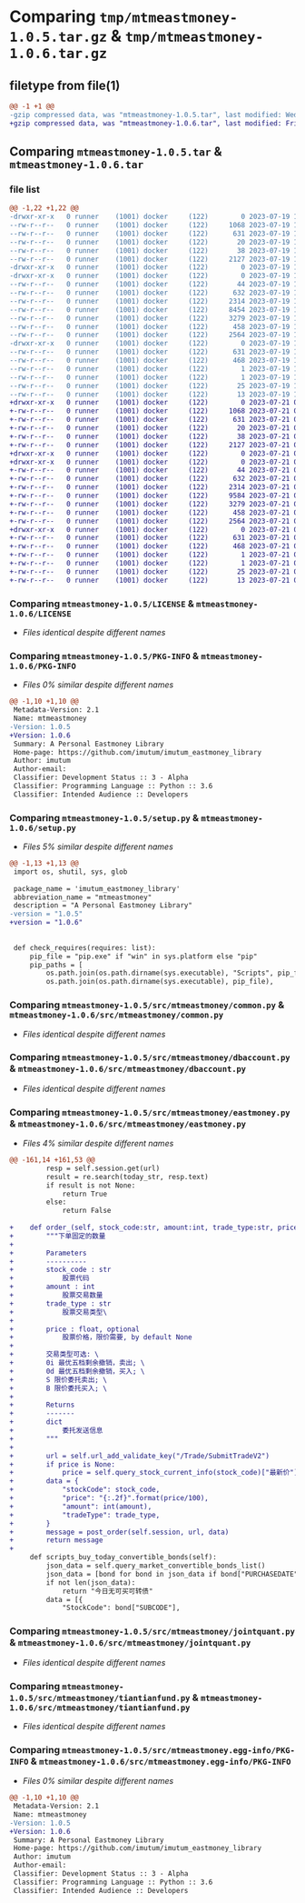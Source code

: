 # Comparing `tmp/mtmeastmoney-1.0.5.tar.gz` & `tmp/mtmeastmoney-1.0.6.tar.gz`

## filetype from file(1)

```diff
@@ -1 +1 @@
-gzip compressed data, was "mtmeastmoney-1.0.5.tar", last modified: Wed Jul 19 13:14:39 2023, max compression
+gzip compressed data, was "mtmeastmoney-1.0.6.tar", last modified: Fri Jul 21 07:17:32 2023, max compression
```

## Comparing `mtmeastmoney-1.0.5.tar` & `mtmeastmoney-1.0.6.tar`

### file list

```diff
@@ -1,22 +1,22 @@
-drwxr-xr-x   0 runner    (1001) docker     (122)        0 2023-07-19 13:14:39.861837 mtmeastmoney-1.0.5/
--rw-r--r--   0 runner    (1001) docker     (122)     1068 2023-07-19 13:14:28.000000 mtmeastmoney-1.0.5/LICENSE
--rw-r--r--   0 runner    (1001) docker     (122)      631 2023-07-19 13:14:39.861837 mtmeastmoney-1.0.5/PKG-INFO
--rw-r--r--   0 runner    (1001) docker     (122)       20 2023-07-19 13:14:28.000000 mtmeastmoney-1.0.5/README.md
--rw-r--r--   0 runner    (1001) docker     (122)       38 2023-07-19 13:14:39.861837 mtmeastmoney-1.0.5/setup.cfg
--rw-r--r--   0 runner    (1001) docker     (122)     2127 2023-07-19 13:14:28.000000 mtmeastmoney-1.0.5/setup.py
-drwxr-xr-x   0 runner    (1001) docker     (122)        0 2023-07-19 13:14:39.857837 mtmeastmoney-1.0.5/src/
-drwxr-xr-x   0 runner    (1001) docker     (122)        0 2023-07-19 13:14:39.861837 mtmeastmoney-1.0.5/src/mtmeastmoney/
--rw-r--r--   0 runner    (1001) docker     (122)       44 2023-07-19 13:14:28.000000 mtmeastmoney-1.0.5/src/mtmeastmoney/__init__.py
--rw-r--r--   0 runner    (1001) docker     (122)      632 2023-07-19 13:14:28.000000 mtmeastmoney-1.0.5/src/mtmeastmoney/common.py
--rw-r--r--   0 runner    (1001) docker     (122)     2314 2023-07-19 13:14:28.000000 mtmeastmoney-1.0.5/src/mtmeastmoney/dbaccount.py
--rw-r--r--   0 runner    (1001) docker     (122)     8454 2023-07-19 13:14:28.000000 mtmeastmoney-1.0.5/src/mtmeastmoney/eastmoney.py
--rw-r--r--   0 runner    (1001) docker     (122)     3279 2023-07-19 13:14:28.000000 mtmeastmoney-1.0.5/src/mtmeastmoney/jointquant.py
--rw-r--r--   0 runner    (1001) docker     (122)      458 2023-07-19 13:14:28.000000 mtmeastmoney-1.0.5/src/mtmeastmoney/ocr.py
--rw-r--r--   0 runner    (1001) docker     (122)     2564 2023-07-19 13:14:28.000000 mtmeastmoney-1.0.5/src/mtmeastmoney/tiantianfund.py
-drwxr-xr-x   0 runner    (1001) docker     (122)        0 2023-07-19 13:14:39.861837 mtmeastmoney-1.0.5/src/mtmeastmoney.egg-info/
--rw-r--r--   0 runner    (1001) docker     (122)      631 2023-07-19 13:14:39.000000 mtmeastmoney-1.0.5/src/mtmeastmoney.egg-info/PKG-INFO
--rw-r--r--   0 runner    (1001) docker     (122)      468 2023-07-19 13:14:39.000000 mtmeastmoney-1.0.5/src/mtmeastmoney.egg-info/SOURCES.txt
--rw-r--r--   0 runner    (1001) docker     (122)        1 2023-07-19 13:14:39.000000 mtmeastmoney-1.0.5/src/mtmeastmoney.egg-info/dependency_links.txt
--rw-r--r--   0 runner    (1001) docker     (122)        1 2023-07-19 13:14:39.000000 mtmeastmoney-1.0.5/src/mtmeastmoney.egg-info/not-zip-safe
--rw-r--r--   0 runner    (1001) docker     (122)       25 2023-07-19 13:14:39.000000 mtmeastmoney-1.0.5/src/mtmeastmoney.egg-info/requires.txt
--rw-r--r--   0 runner    (1001) docker     (122)       13 2023-07-19 13:14:39.000000 mtmeastmoney-1.0.5/src/mtmeastmoney.egg-info/top_level.txt
+drwxr-xr-x   0 runner    (1001) docker     (122)        0 2023-07-21 07:17:32.858523 mtmeastmoney-1.0.6/
+-rw-r--r--   0 runner    (1001) docker     (122)     1068 2023-07-21 07:17:24.000000 mtmeastmoney-1.0.6/LICENSE
+-rw-r--r--   0 runner    (1001) docker     (122)      631 2023-07-21 07:17:32.858523 mtmeastmoney-1.0.6/PKG-INFO
+-rw-r--r--   0 runner    (1001) docker     (122)       20 2023-07-21 07:17:24.000000 mtmeastmoney-1.0.6/README.md
+-rw-r--r--   0 runner    (1001) docker     (122)       38 2023-07-21 07:17:32.858523 mtmeastmoney-1.0.6/setup.cfg
+-rw-r--r--   0 runner    (1001) docker     (122)     2127 2023-07-21 07:17:24.000000 mtmeastmoney-1.0.6/setup.py
+drwxr-xr-x   0 runner    (1001) docker     (122)        0 2023-07-21 07:17:32.854523 mtmeastmoney-1.0.6/src/
+drwxr-xr-x   0 runner    (1001) docker     (122)        0 2023-07-21 07:17:32.858523 mtmeastmoney-1.0.6/src/mtmeastmoney/
+-rw-r--r--   0 runner    (1001) docker     (122)       44 2023-07-21 07:17:24.000000 mtmeastmoney-1.0.6/src/mtmeastmoney/__init__.py
+-rw-r--r--   0 runner    (1001) docker     (122)      632 2023-07-21 07:17:24.000000 mtmeastmoney-1.0.6/src/mtmeastmoney/common.py
+-rw-r--r--   0 runner    (1001) docker     (122)     2314 2023-07-21 07:17:24.000000 mtmeastmoney-1.0.6/src/mtmeastmoney/dbaccount.py
+-rw-r--r--   0 runner    (1001) docker     (122)     9584 2023-07-21 07:17:24.000000 mtmeastmoney-1.0.6/src/mtmeastmoney/eastmoney.py
+-rw-r--r--   0 runner    (1001) docker     (122)     3279 2023-07-21 07:17:24.000000 mtmeastmoney-1.0.6/src/mtmeastmoney/jointquant.py
+-rw-r--r--   0 runner    (1001) docker     (122)      458 2023-07-21 07:17:24.000000 mtmeastmoney-1.0.6/src/mtmeastmoney/ocr.py
+-rw-r--r--   0 runner    (1001) docker     (122)     2564 2023-07-21 07:17:24.000000 mtmeastmoney-1.0.6/src/mtmeastmoney/tiantianfund.py
+drwxr-xr-x   0 runner    (1001) docker     (122)        0 2023-07-21 07:17:32.858523 mtmeastmoney-1.0.6/src/mtmeastmoney.egg-info/
+-rw-r--r--   0 runner    (1001) docker     (122)      631 2023-07-21 07:17:32.000000 mtmeastmoney-1.0.6/src/mtmeastmoney.egg-info/PKG-INFO
+-rw-r--r--   0 runner    (1001) docker     (122)      468 2023-07-21 07:17:32.000000 mtmeastmoney-1.0.6/src/mtmeastmoney.egg-info/SOURCES.txt
+-rw-r--r--   0 runner    (1001) docker     (122)        1 2023-07-21 07:17:32.000000 mtmeastmoney-1.0.6/src/mtmeastmoney.egg-info/dependency_links.txt
+-rw-r--r--   0 runner    (1001) docker     (122)        1 2023-07-21 07:17:32.000000 mtmeastmoney-1.0.6/src/mtmeastmoney.egg-info/not-zip-safe
+-rw-r--r--   0 runner    (1001) docker     (122)       25 2023-07-21 07:17:32.000000 mtmeastmoney-1.0.6/src/mtmeastmoney.egg-info/requires.txt
+-rw-r--r--   0 runner    (1001) docker     (122)       13 2023-07-21 07:17:32.000000 mtmeastmoney-1.0.6/src/mtmeastmoney.egg-info/top_level.txt
```

### Comparing `mtmeastmoney-1.0.5/LICENSE` & `mtmeastmoney-1.0.6/LICENSE`

 * *Files identical despite different names*

### Comparing `mtmeastmoney-1.0.5/PKG-INFO` & `mtmeastmoney-1.0.6/PKG-INFO`

 * *Files 0% similar despite different names*

```diff
@@ -1,10 +1,10 @@
 Metadata-Version: 2.1
 Name: mtmeastmoney
-Version: 1.0.5
+Version: 1.0.6
 Summary: A Personal Eastmoney Library
 Home-page: https://github.com/imutum/imutum_eastmoney_library
 Author: imutum
 Author-email: 
 Classifier: Development Status :: 3 - Alpha
 Classifier: Programming Language :: Python :: 3.6
 Classifier: Intended Audience :: Developers
```

### Comparing `mtmeastmoney-1.0.5/setup.py` & `mtmeastmoney-1.0.6/setup.py`

 * *Files 5% similar despite different names*

```diff
@@ -1,13 +1,13 @@
 import os, shutil, sys, glob
 
 package_name = 'imutum_eastmoney_library'
 abbreviation_name = "mtmeastmoney"
 description = "A Personal Eastmoney Library"
-version = "1.0.5"
+version = "1.0.6"
 
 
 def check_requires(requires: list):
     pip_file = "pip.exe" if "win" in sys.platform else "pip"
     pip_paths = [
         os.path.join(os.path.dirname(sys.executable), "Scripts", pip_file),
         os.path.join(os.path.dirname(sys.executable), pip_file),
```

### Comparing `mtmeastmoney-1.0.5/src/mtmeastmoney/common.py` & `mtmeastmoney-1.0.6/src/mtmeastmoney/common.py`

 * *Files identical despite different names*

### Comparing `mtmeastmoney-1.0.5/src/mtmeastmoney/dbaccount.py` & `mtmeastmoney-1.0.6/src/mtmeastmoney/dbaccount.py`

 * *Files identical despite different names*

### Comparing `mtmeastmoney-1.0.5/src/mtmeastmoney/eastmoney.py` & `mtmeastmoney-1.0.6/src/mtmeastmoney/eastmoney.py`

 * *Files 4% similar despite different names*

```diff
@@ -161,14 +161,53 @@
         resp = self.session.get(url)
         result = re.search(today_str, resp.text)
         if result is not None:
             return True
         else:
             return False
 
+    def order_(self, stock_code:str, amount:int, trade_type:str, price:float=None) -> dict: 
+        """下单固定的数量
+
+        Parameters
+        ----------
+        stock_code : str
+            股票代码
+        amount : int
+            股票交易数量
+        trade_type : str
+            股票交易类型\  
+
+        price : float, optional
+            股票价格，限价需要, by default None
+
+        交易类型可选: \ 
+        0i 最优五档剩余撤销，卖出; \ 
+        0d 最优五档剩余撤销，买入; \ 
+        S 限价委托卖出; \ 
+        B 限价委托买入; \ 
+
+        Returns
+        -------
+        dict
+            委托发送信息
+        """
+
+        url = self.url_add_validate_key("/Trade/SubmitTradeV2")
+        if price is None:
+            price = self.query_stock_current_info(stock_code)["最新价"]
+        data = {
+            "stockCode": stock_code,
+            "price": "{:.2f}".format(price/100),
+            "amount": int(amount),
+            "tradeType": trade_type,
+        }
+        message = post_order(self.session, url, data)
+        return message
+
     def scripts_buy_today_convertible_bonds(self):
         json_data = self.query_market_convertible_bonds_list()
         json_data = [bond for bond in json_data if bond["PURCHASEDATE"] == datetime.now().strftime("%Y%m%d")]
         if not len(json_data):
             return "今日无可买可转债"
         data = [{
             "StockCode": bond["SUBCODE"],
```

### Comparing `mtmeastmoney-1.0.5/src/mtmeastmoney/jointquant.py` & `mtmeastmoney-1.0.6/src/mtmeastmoney/jointquant.py`

 * *Files identical despite different names*

### Comparing `mtmeastmoney-1.0.5/src/mtmeastmoney/tiantianfund.py` & `mtmeastmoney-1.0.6/src/mtmeastmoney/tiantianfund.py`

 * *Files identical despite different names*

### Comparing `mtmeastmoney-1.0.5/src/mtmeastmoney.egg-info/PKG-INFO` & `mtmeastmoney-1.0.6/src/mtmeastmoney.egg-info/PKG-INFO`

 * *Files 0% similar despite different names*

```diff
@@ -1,10 +1,10 @@
 Metadata-Version: 2.1
 Name: mtmeastmoney
-Version: 1.0.5
+Version: 1.0.6
 Summary: A Personal Eastmoney Library
 Home-page: https://github.com/imutum/imutum_eastmoney_library
 Author: imutum
 Author-email: 
 Classifier: Development Status :: 3 - Alpha
 Classifier: Programming Language :: Python :: 3.6
 Classifier: Intended Audience :: Developers
```

